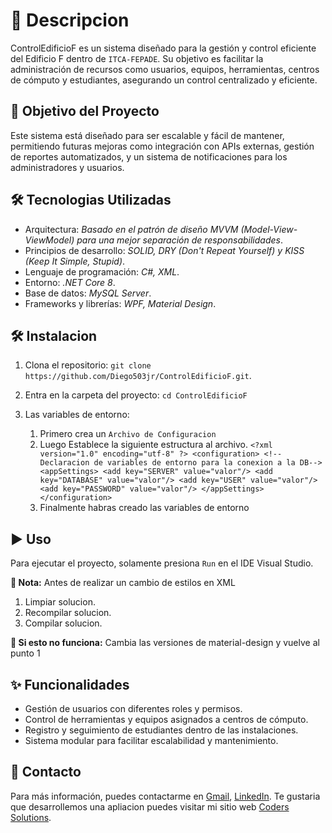 # 🔹 Descripcion
ControlEdificioF es un sistema diseñado para la gestión y control eficiente del Edificio F dentro de `ITCA-FEPADE`. Su objetivo es facilitar la administración de recursos como usuarios, equipos, herramientas, centros de cómputo y estudiantes, asegurando un control centralizado y eficiente.

## 🚀 Objetivo del Proyecto
Este sistema está diseñado para ser escalable y fácil de mantener, permitiendo futuras mejoras como integración con APIs externas, gestión de reportes automatizados, y un sistema de notificaciones para los administradores y usuarios.

## 🛠️ Tecnologias Utilizadas
- Arquitectura: *Basado en el patrón de diseño MVVM (Model-View-ViewModel) para una mejor separación de responsabilidades*.
- Principios de desarrollo: *SOLID, DRY (Don't Repeat Yourself) y KISS (Keep It Simple, Stupid)*.
- Lenguaje de programación: *C#, XML*.
- Entorno: *.NET Core 8*.
- Base de datos: *MySQL Server*.
- Frameworks y librerías: *WPF, Material Design*.

## 🛠️ Instalacion
1. Clona el repositorio:
   `git clone https://github.com/Diego503jr/ControlEdificioF.git`.
2. Entra en la carpeta del proyecto:
   `cd ControlEdificioF`
3. Las variables de entorno:
   
   1. Primero crea un `Archivo de Configuracion`
   2. Luego Establece la siguiente estructura al archivo.
      `<?xml version="1.0" encoding="utf-8" ?>
       <configuration>
        	<!--Declaracion de variables de entorno para la conexion a la DB-->
        	<appSettings>
        		<add key="SERVER" value="valor"/>
        		<add key="DATABASE" value="valor"/>
        		<add key="USER" value="valor"/>
        		<add key="PASSWORD" value="valor"/>
        	</appSettings>
       </configuration>`
   3. Finalmente habras creado las variables de entorno

## ▶️ Uso
Para ejecutar el proyecto, solamente presiona `Run` en el IDE Visual Studio.

**📌 Nota:** Antes de realizar un cambio de estilos en XML 

1. Limpiar solucion.
2. Recompilar solucion.
3. Compilar solucion.

**📌 Si esto no funciona:** Cambia las versiones de material-design y vuelve al punto 1

## ✨ Funcionalidades
- Gestión de usuarios con diferentes roles y permisos.
- Control de herramientas y equipos asignados a centros de cómputo. 
- Registro y seguimiento de estudiantes dentro de las instalaciones.
- Sistema modular para facilitar escalabilidad y mantenimiento.

## 📱 Contacto
Para más información, puedes contactarme en [Gmail](mailto:diegocarias789@gmail), [LinkedIn](https://www.linkedin.com/in/diego-carias/).
Te gustaria que desarrollemos una apliacion puedes visitar mi sitio web [Coders Solutions](https://coders-solutions.vercel.app/).
